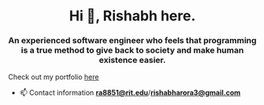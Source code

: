 <h1 align="center">Hi 👋, Rishabh here.</h1>
<h3 align="center">An experienced software engineer who feels that programming is a true method to give back to society and make human existence easier.</h3>

Check out my portfolio [here](https://rishabharora.netlify.app/)





- 📫 Contact information **ra8851@rit.edu**/**rishabharora3@gmail.com**
